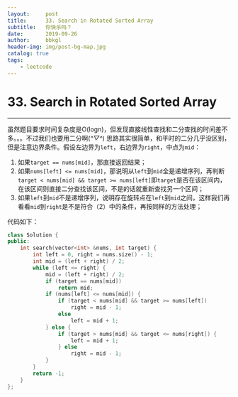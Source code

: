 ```yaml
---
layout:     post
title:      33. Search in Rotated Sorted Array
subtitle:   你快乐吗？
date:       2019-09-26
author:     bbkgl
header-img: img/post-bg-map.jpg
catalog: true
tags:
    - leetcode
---
```


# 33. Search in Rotated Sorted Array

---

虽然题目要求时间复杂度是O(logn)，但发现直接线性查找和二分查找的时间差不多。。。不过我们也要用二分啊(*^▽^*)
思路其实很简单，和平时的二分几乎没区别，但是注意边界条件。假设左边界为`left`，右边界为`right`，中点为`mid`：

1. 如果`target == nums[mid]`，那直接返回结果；
2. 如果`nums[left] <= nums[mid]`，那说明从`left`到`mid`全是递增序列，再判断`target < nums[mid] && target >= nums[left]`即`target`是否在该区间内，在该区间则直接二分查找该区间，不是的话就重新查找另一个区间；
3. 如果`left`到`mid`不是递增序列，说明存在旋转点在`left`到`mid`之间，这样我们再看看`mid`到`right`是不是符合（2）中的条件，再按同样的方法处理；

代码如下：
```cpp
class Solution {
public:
    int search(vector<int> &nums, int target) {
        int left = 0, right = nums.size() - 1;
        int mid = (left + right) / 2;
        while (left <= right) {
            mid = (left + right) / 2;
            if (target == nums[mid])
                return mid;
            if (nums[left] <= nums[mid]) {
                if (target < nums[mid] && target >= nums[left])
                    right = mid - 1;
                else
                    left = mid + 1;
            } else {
                if (target > nums[mid] && target <= nums[right]) {
                    left = mid + 1;
                } else 
                    right = mid - 1;
            }
        }
        return -1;
    }  
};
```





